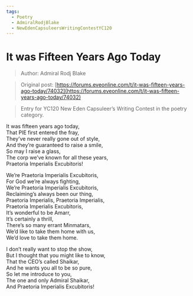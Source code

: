 ```yaml
---
tags:
  - Poetry
  - AdmiralRodjBlake
  - NewEdenCapsuleersWritingContestYC120
---
```


# It was Fifteen Years Ago Today

> Author: Admiral Rodj Blake

> Original post: [https://forums.eveonline.com/t/it-was-fifteen-years-ago-today/74032](https://forums.eveonline.com/t/it-was-fifteen-years-ago-today/74032)

> Entry for YC120 New Eden Capsuleer’s Writing Contest in the poetry category.


It was fifteen years ago today,<br>
That PIE first entered the fray,<br>
They’ve never really gone out of style,<br>
And they’re guaranteed to raise a smile,<br>
So may I raise a glass,<br>
The corp we’ve known for all these years,<br>
Praetoria Imperialis Excubitoris!

We’re Praetoria Imperialis Excubitoris,<br>
For God we’re always fighting,<br>
We’re Praetoria Imperialis Excubitoris,<br>
Reclaiming’s always been our thing,<br>
Praetoria Imperialis, Praetoria Imperialis,<br>
Praetoria Imperialis Excubitoris,<br>
It’s wonderful to be Amarr,<br>
It’s certainly a thrill,<br>
There’s so many errant Minmatars,<br>
We’d like to take them home with us,<br>
We’d love to take them home.

I don’t really want to stop the show,<br>
But I thought that you might like to know,<br>
That the CEO’s called Shaikar,<br>
And he wants you all to be so pure,<br>
So let me introduce to you,<br>
The one and only Admiral Shaikar,<br>
And Praetoria Imperialis Excubitoris!